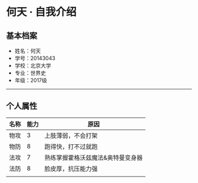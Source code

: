 # **何天 · 自我介绍**

## 基本档案

- 姓名：何天
- 学号：20143043
- 学校：北京大学
- 专业：世界史
- 年级：2017级

------

## 个人属性

| 名称 | 能力 | 原因                              |
| ---- | ---- | --------------------------------- |
| 物攻 | 3    | 上肢薄弱，不会打架                |
| 物防 | 8    | 跑得快，打不过就跑                |
| 法攻 | 7    | 熟练掌握霍格沃兹魔法&奥特曼变身器 |
| 法防 | 8    | 脸皮厚，抗压能力强                |
|      |      |                                   |

